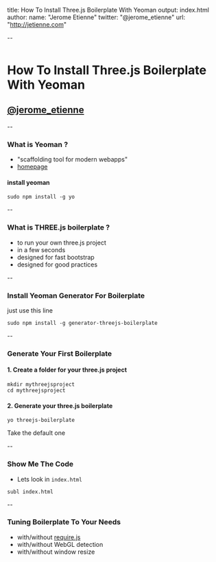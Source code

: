 title: How To Install Three.js Boilerplate With Yeoman
output: index.html
author:
  name: "Jerome Etienne"
  twitter: "@jerome_etienne"
  url: "http://jetienne.com"

--

<style>.slide-content{width: 1024px;}</style>
<style>.slide-content code {font-size:150%;}</style>
<style>h1 {margin-top:50px;}</style>
<base target='_blank'/>

# How To Install Three.js Boilerplate With Yeoman

## <a href='http://twitter.com/jerome_etienne'>@jerome_etienne</a>

--

### What is Yeoman ?

* "scaffolding tool for modern webapps"
* [homepage](http://yeoman.io/)

#### install yeoman

```
sudo npm install -g yo
```

--

### What is THREE.js boilerplate ?

* to run your own three.js project
* in a few seconds
* designed for fast bootstrap
* designed for good practices

--

### Install Yeoman Generator For Boilerplate

just use this line 
```
sudo npm install -g generator-threejs-boilerplate
```

--

### Generate Your First Boilerplate


#### 1. Create a folder for your three.js project

```
mkdir mythreejsproject
cd mythreejsproject
```

#### 2. Generate your three.js boilerplate

```
yo threejs-boilerplate
```

Take the default one


--

### Show Me The Code

* Lets look in ```index.html```

```
subl index.html
```

--

### Tuning Boilerplate To Your Needs

* with/without [require.js](http://requirejs.org/)
* with/without WebGL detection
* with/without window resize

